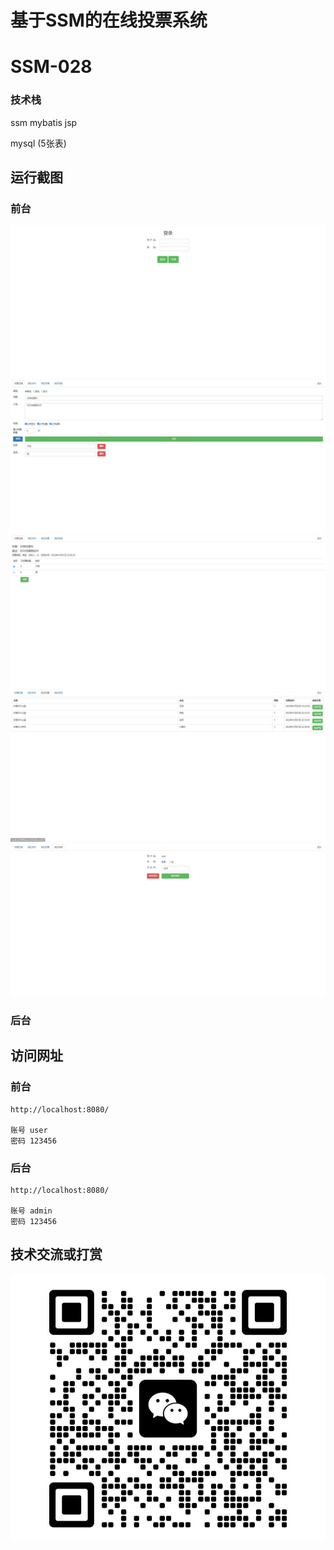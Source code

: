 # 基于SSM的在线投票系统

# SSM-028

### 技术栈

ssm mybatis jsp



mysql (5张表)



## 运行截图

### 前台

![1688642409609](./images/1.jpg)![1688642431528](./images/2.jpg)![1688642440164](./images/3.jpg)![1688642449861](./images/4.jpg)![1688642488417](./images/5.jpg)

### 后台



## 访问网址

### 前台

```
http://localhost:8080/

账号 user
密码 123456
```

### 后台

```
http://localhost:8080/

账号 admin
密码 123456
```





##  技术交流或打赏

![1688642565881](./images/vx.jpg)